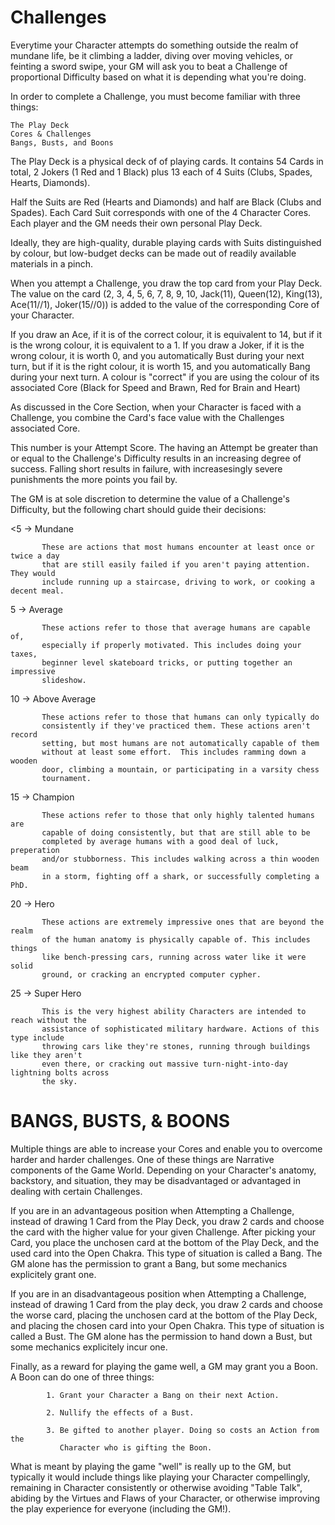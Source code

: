 Challenges
==========

Everytime your Character attempts do something outside the realm of mundane
life, be it climbing a ladder, diving over moving vehicles, or feinting a
sword swipe, your GM will ask you to beat a Challenge of proportional
Difficulty based on what it is depending what you're doing.

In order to complete a Challenge, you must become familiar with three things:

    The Play Deck
    Cores & Challenges
    Bangs, Busts, and Boons

The Play Deck is a physical deck of of playing cards. It contains 54 Cards in
total, 2 Jokers (1 Red and 1 Black) plus 13 each of 4 Suits (Clubs, Spades,
Hearts, Diamonds). 

Half the Suits are Red (Hearts and Diamonds) and half are Black (Clubs and
Spades). Each Card Suit corresponds with one of the 4 Character Cores. Each player and
the GM needs their own personal Play Deck. 

Ideally, they are high-quality, durable playing cards with Suits
distinguished by colour, but low-budget decks can be made out of readily
available materials in a pinch.

When you attempt a Challenge, you draw the top card from your Play Deck. The value
on the card (2, 3, 4, 5, 6, 7, 8, 9, 10, Jack(11), Queen(12), King(13), Ace(11//1),
Joker(15//0)) is added to the value of the corresponding Core of your Character.

If you draw an Ace, if it is of the correct colour, it is equivalent to 14, but if
it is the wrong colour, it is equivalent to a 1. If you draw a Joker, if it is the
wrong colour, it is worth 0, and you automatically Bust during your next turn, but
if it is the right colour, it is worth 15, and you automatically Bang during your
next turn. A colour is "correct" if you are using the colour of its associated
Core (Black for Speed and Brawn, Red for Brain and Heart)

As discussed in the Core Section, when your Character is faced with a Challenge,
you combine the Card's face value with the Challenges associated Core.

This number is your Attempt Score. The having an Attempt be greater than or equal
to the Challenge's Difficulty results in an increasing degree of success. Falling
short results in failure, with increasesingly severe punishments the more points
you fail by.

The GM is at sole discretion to determine the value of a Challenge's Difficulty,
but the following chart should guide their decisions:

   <5  -> Mundane

           These are actions that most humans encounter at least once or twice a day
           that are still easily failed if you aren't paying attention. They would
           include running up a staircase, driving to work, or cooking a decent meal.

   5   -> Average

           These actions refer to those that average humans are capable of,
           especially if properly motivated. This includes doing your taxes,
           beginner level skateboard tricks, or putting together an impressive
           slideshow. 

   10   -> Above Average

           These actions refer to those that humans can only typically do
           consistently if they've practiced them. These actions aren't record
           setting, but most humans are not automatically capable of them
           without at least some effort.  This includes ramming down a wooden
           door, climbing a mountain, or participating in a varsity chess
           tournament.

   15   -> Champion
           
           These actions refer to those that only highly talented humans are
           capable of doing consistently, but that are still able to be
           completed by average humans with a good deal of luck, preperation
           and/or stubborness. This includes walking across a thin wooden beam
           in a storm, fighting off a shark, or successfully completing a PhD.

   20   -> Hero

           These actions are extremely impressive ones that are beyond the realm
           of the human anatomy is physically capable of. This includes things
           like bench-pressing cars, running across water like it were solid
           ground, or cracking an encrypted computer cypher. 

   25   -> Super Hero 

           This is the very highest ability Characters are intended to reach without the
           assistance of sophisticated military hardware. Actions of this type include
           throwing cars like they're stones, running through buildings like they aren't
           even there, or cracking out massive turn-night-into-day lightning bolts across
           the sky.


BANGS, BUSTS, & BOONS
=====================

Multiple things are able to increase your Cores and enable you to overcome
harder and harder challenges. One of these things are Narrative components of
the Game World.  Depending on your Character's anatomy, backstory, and
situation, they may be disadvantaged or advantaged in dealing with certain
Challenges.

If you are in an advantageous position when Attempting a Challenge, instead of
drawing 1 Card from the Play Deck, you draw 2 cards and choose the card with the
higher value for your given Challenge. After picking your Card, you place the
unchosen card at the bottom of the Play Deck, and the used card into the Open
Chakra. This type of situation is called a Bang. The GM alone has the permission
to grant a Bang, but some mechanics explicitely grant one.

If you are in an disadvantageous position when Attempting a Challenge, instead
of drawing 1 Card from the play deck, you draw 2 cards and choose the worse
card, placing the unchosen card at the bottom of the Play Deck, and placing the
chosen card into your Open Chakra. This type of situation is called a Bust. The
GM alone has the permission to hand down a Bust, but some mechanics explicitely
incur one.

Finally, as a reward for playing the game well, a GM may grant you a Boon. A
Boon can do one of three things:

            1. Grant your Character a Bang on their next Action.

            2. Nullify the effects of a Bust.

            3. Be gifted to another player. Doing so costs an Action from the
               Character who is gifting the Boon.

What is meant by playing the game "well" is really up to the GM, but typically
it would include things like playing your Character compellingly, remaining in
Character consistently or otherwise avoiding "Table Talk", abiding by the
Virtues and Flaws of your Character, or otherwise improving the play experience
for everyone (including the GM!).
